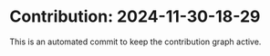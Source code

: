 # Contribution: 2024-11-30-18-29
This is an automated commit to keep the contribution graph active.
